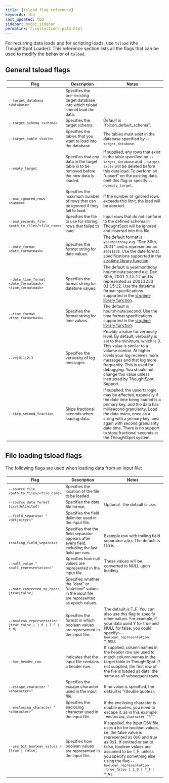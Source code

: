 ```yaml
---
title: [tsload flag reference]
keywords: tbd
last_updated: tbd
sidebar: mydoc_sidebar
permalink: /:collection/:path.html
---
```

For recurring data loads and for scripting loads, use `tsload` (the ThoughtSpot Loader). This reference section lists all the flags that can be used to modify the behavior of `tsload`.

## General tsload flags

<table style="font-size:90%; padding:4; border-collapse: collapse;">
   <colgroup>
   <col style="width:25%">
   <col style="width:30%">
   <col style="width:45%">
   </colgroup>
   <thead >
      <tr>
         <th>Flag</th>
         <th>Description</th>
         <th>Notes</th>
      </tr>
   </thead>
   <tbody>
      <tr>
      <td><code class="highlighter-rouge">--target_database &lt;database&gt;</code></td>
      <td>Specifies the pre-existing target database into which tsload should load the data.</td>
      <td>&nbsp;</td>
    </tr>
    <tr>
      <td><code class="highlighter-rouge">--target_schema &lt;schema&gt;</code></td>
      <td>Specifies the target schema.</td>
      <td>Default is “falcon_default_schema”.</td>
    </tr>
    <tr>
      <td><code class="highlighter-rouge">--target_table &lt;table&gt;</code></td>
      <td>Specifies the tables that you want to load into the database.</td>
      <td>The tables must exist in the database specified by <code class="highlighter-rouge">--target_database</code>.</td>
    </tr>
    <tr>
      <td><code class="highlighter-rouge">--empty_target</code></td>
      <td>Specifies that any data in the target table is to be removed before the new data is loaded.</td>
      <td>If supplied, any rows that exist in the table specified by <code class="highlighter-rouge">--target_database</code> and <code class="highlighter-rouge">--target table</code> will be deleted before this data load. To perform an “upsert” on the existing data, omit this flag or specify <code class="highlighter-rouge">--noempty_target</code>.</td>
    </tr>
    <tr>
      <td><code class="highlighter-rouge">--max_ignored_rows &lt;number&gt;</code></td>
      <td>Specifies the maximum number of rows that can be ignored if they fail to load.</td>
      <td>If the number of ignored rows exceeds this limit, the load will be aborted.</td>
    </tr>
    <tr>
      <td><code class="highlighter-rouge">--bad_records_file &lt;path_to_file&gt;/&lt;file_name&gt;</code></td>
      <td>Specifies the file to use for storing rows that failed to load.</td>
      <td>Input rows that do not conform to the defined schema in ThoughtSpot will be ignored and inserted into this file.</td>
    </tr>
    <tr>
      <td><code class="highlighter-rouge">--date_format &lt;date_formatmask&gt;</code></td>
      <td>Specifies the format string for date values.</td>
      <td>The default format is <code>yearmonthday</code> e.g. “Dec 30th, 2001” and is represented as <code>20011230</code>. Use the date format specifications supported in the <a href="http://man7.org/linux/man-pages/man3/strptime.3.html">strptime library function</a>.</td>
    </tr>
    <tr>
      <td><code class="highlighter-rouge">--date_time_format &lt;date_formatmask&gt; &lt;time_formatmask&gt;</code></td>
      <td>Specifies the format string for datetime values.</td>
      <td>The default is yearmonthday hour:minute:second e.g. Dec 30th, 2001 1:15:12 and is represented as 20011230 01:15:12. Use the datetime format specifications supported in the <a href="http://man7.org/linux/man-pages/man3/strptime.3.html">strptime library function</a>.</td>
    </tr>
    <tr>
      <td><code class="highlighter-rouge">--time_format &lt;time_formatmask&gt;</code></td>
      <td>Specifies the format string for time values.</td>
      <td>The default is hour:minute:second. Use the time format specifications supported in the <a href="http://man7.org/linux/man-pages/man3/strptime.3.html">strptime library function</a>.</td>
    </tr>
    <tr>
      <td><code class="highlighter-rouge">--v=[0|1|2|3</code></td>
      <td>Specifies the verbosity of log messages.</td>
      <td>Provide a value for verbosity level. By default, verbosity is set to the minimum, which is 0. This value is similar to a volume control. At higher levels your log receives more messages and that log more frequently. This is used for debugging. You should not change this value unless instructed by ThoughtSpot Support.</td>
    </tr>
    <tr>
      <td><code class="highlighter-rouge">--skip_second_fraction</code></td>
      <td>Skips fractional seconds when loading data.</td>
      <td>If supplied, the upserts logic may be affected, especially if the date time being loaded is a primary key, and the data has millisecond granularity. Load the data twice, once as a string with a primary key, and again with second granularity date time. There is no support to store fractional seconds in the ThoughtSpot system.</td>
    </tr>
  </tbody>
</table>

## File loading tsload flags

The following flags are used when loading data from an input file:

<table style="font-size:90%; padding:4; border-collapse: collapse;">
   <colgroup>
      <col style="width:25%">
      <col style="width:30%">
      <col style="width:45%">
   </colgroup>
   <thead >
      <tr>
         <th>Flag</th>
         <th>Description</th>
         <th>Notes</th>
      </tr>
   </thead>
   <tbody>
      <tr>
      <td><code class="highlighter-rouge">--source_file &lt;path_to_file&gt;/&lt;file_name&gt;</code></td>
      <td>Specifies the location of the file to be loaded.</td>
      <td>&nbsp;</td>
    </tr>
    <tr>
      <td><code class="highlighter-rouge">--source_data_format [csv|delimited]</code></td>
      <td>Specifies the data file format.</td>
      <td>Optional. The default is csv.</td>
    </tr>
    <tr>
      <td><code class="highlighter-rouge">--field_separator "&lt;delimiter&gt;"</code></td>
      <td>Specifies the field delimiter used in the input file.</td>
      <td>&nbsp;</td>
    </tr>
    <tr>
      <td><code class="highlighter-rouge">-- trailing_field_separator</code></td>
      <td>Specifies that the field separator appears after every field, including the last field per row.</td>
      <td>Example row with trailing field separator: a,b,c,The default is false.</td>
    </tr>
    <tr>
      <td><code class="highlighter-rouge">--null_value "&lt;null_representation&gt;"</code></td>
      <td>Specifies how null values are represented in the input file.</td>
      <td>These values will be converted to NULL upon loading.</td>
    </tr>
    <tr>
      <td><code class="highlighter-rouge">--date_converted_to_epoch [true|false]</code></td>
      <td>Specifies whether the “date” or “datetime” values in the input file are represented as epoch values.</td>
      <td>&nbsp;</td>
    </tr>
    <tr>
      <td><code class="highlighter-rouge">--boolean_representation [true_false | 1_0 | T_F | Y_N]</code></td>
      <td>Specifies the format in which boolean values are represented in the input file.</td>
      <td>The default is T_F. You can also use this flag to specify other values. For example, if your data used Y for true and NULL for false, you could specify:<code class="highlighter-rouge">--boolean_representation Y_NULL</code></td>
    </tr>
    <tr>
      <td><code class="highlighter-rouge">--has_header_row</code></td>
      <td>Indicates that the input file contains a header row.</td>
      <td>If supplied, column names in the header row are used to match column names in the target table in ThoughtSpot. If not supplied, the first row of the file is loaded as data, the same as all subsequent rows.</td>
    </tr>
    <tr>
      <td><code class="highlighter-rouge">--escape_character "&lt;character&gt;"</code></td>
      <td>Specifies the escape character used in the input file.</td>
      <td>If no value is specified, the default is “(double quotes).</td>
    </tr>
    <tr>
      <td><code class="highlighter-rouge">--enclosing_character "&lt;character&gt;"</code></td>
      <td>Specifies the enclosing character used in the input file.</td>
      <td>If the enclosing character is double quotes, you need to escape it, as in this example: <code class="highlighter-rouge">--enclosing_character "\""</code></td>
    </tr>
    <tr>
      <td><code class="highlighter-rouge">--use_bit_boolean_values = [true | false]</code></td>
      <td>Specifies how boolean values are represented in the input file.</td>
      <td>If supplied, the input CSV file uses a bit for boolean values, i.e. the false value is represented as 0x0 and true as 0x1. If omitted or set to false, boolean values are assumed to be T_F, unless you specify something else using the flag <code class="highlighter-rouge">--boolean_representation [true_false | 1_0 | T_F | Y_N]</code>.</td>
    </tr>
  </tbody>
</table>

